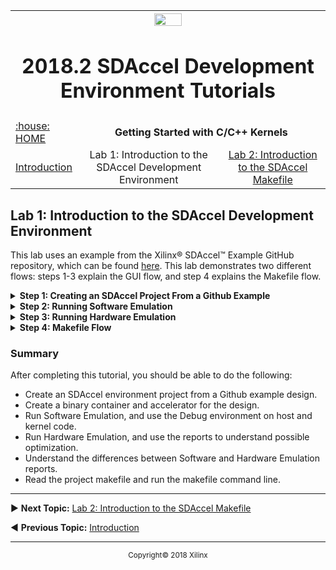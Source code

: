 <table style="width:100%">
  <tr>
    <th width="100%" colspan="6"><img src="https://www.xilinx.com/content/dam/xilinx/imgs/press/media-kits/corporate/xilinx-logo.png" width="30%"/><h1>2018.2 SDAccel Development Environment Tutorials</h2>
</th>
  </tr>
  <tr>
    <td><a href="../README.md">:house: HOME </a></td>
    <td colspan="2" align="center"><b>Getting Started with C/C++ Kernels</b></td>
  </tr>  <tr>
  <td align="center"><a href="getting-started.md">Introduction</a></td>
    <td align="center">Lab 1: Introduction to the SDAccel Development Environment</td>
    <td align="center"><a href="lab-2-introduction-to-the-sdaccel-makefile.md">Lab 2: Introduction to the SDAccel Makefile</a></td>
  </tr>
</table>

## Lab 1: Introduction to the SDAccel Development Environment  

This lab uses an example from the Xilinx® SDAccel™ Example GitHub repository, which can be found [here](https://github.com/Xilinx/SDAccel_Examples). This lab demonstrates two different flows: steps 1-3 explain the GUI flow, and step 4 explains the Makefile flow.

<details>
<summary><strong>Step 1: Creating an SDAccel Project From a Github Example</strong></summary>

  1. Use the `sdx` command to launch SDx&trade; in a Terminal window in Linux.
     The Workspace Launcher dialog box is displayed.  

     ![](./images/dew1517374817420.png)  

  2. Select a location for your workspace. This is where the project will be located.  

  3. Click **OK**.   
     The Welcome window opens. The Welcome window opens when you use the tool for the first time, or by selecting **Help > Welcome**.

     ![](./images/welcome_window.png)  

  4. In the Welcome window, click **Create SDx Project**.  
     The Create a New SDx Project dialog box is opened.  

     ![](./images/application_project.png)

  5. Select **Application**, and then click **Next**.
     The New SDx Project dialog box is opened.

     ![](./images/project_name.PNG)  

  6. Specify the name and location for your project. For this project, type `helloworld` into the Project Name field and select **Use default location**.
     The Hardware Platform dialog box opens.  

     ![](./images/hardware_platform_dialog_new.PNG)

  7. Select the `xilinx_u200_xdma_201820_2` platform, and then click **Next**.  
     The selection of the hardware platform defines the project as an SDAccel or SDSoC™ environment project. In this case you have selected an SDAccel environment acceleration platform, so the project will be an SDAccel project.

     The System Configuration window is displayed, where you define what type of system and runtime to use.  

     ![](./images/gba1517357172448.png)  

  8. For this lab, use the system configuration defaults, which are set to Linux and OpenCL™.   

  9. Click **Next**.  
     The Templates window opens, showing a list of possible templates that you can use to get started in building an SDAccel environment project. Unless you have already downloaded other SDx examples, you should only see Empty Application and Vector Addition. In this lab, you will be using the Helloworld example from the Github repository. To do this, you need to download the examples.  

     ![](./images/faq1517357172427.png)  

  10. Click **SDx Examples**.  
      The SDx Examples window shows that you can download both the SDAccel Examples and SDSoC Examples.  

      ![](./images/20182_examples1.png)  

  11. Click the **Download** button for the SDAccel Examples, and the system will begin to clone the Github repository to the location designated in the Details.  
      >**:pushpin: NOTE:**  The download can take a long period of time, depending on connectivity speeds. The Progress Information dialog box is present until the cloning of the repository is complete.  

      When the download completes, the SDAccel Examples tree table is populated and expanded.  

      ![](./images/20182_examples2.png)  

  12. Click **OK** to close the window and go back to the Templates window.  
      The Templates window is now populated with the SDAccel Github examples.  

      ![](./images/github_example_new.PNG)  

  13. Using the Find window, type hello, and then locate the Helloworld (HLS C/C++ Kernel) from the Host Examples.   

  14. Click **Finish**.  
      The Hello world project is created and opened in the SDAccel environment, given the name that you specified for the project. The environment should look similar to the following figure.

      ![](./images/helloworld_project.PNG)

      The SDAccel environment includes the Eclipse-based SDx integrated development environment (IDE) that you have been working in. As shown in the figure, the default perspective has an arrangement of the Project Explorer view, Project Editor window, and the Outline view across the top, and the Assistant view, the Console view, and Target Connections view across the bottom. Refer to the SDAccel Environment User Guide ([UG1023](https://www.xilinx.com/cgi-bin/docs/rdoc?v=2018.2;d=ug1023-sdaccel-environment-user-guide.pdf)) for more information on the features of the SDx IDE.

  </details>

<details>
<summary><strong>Step 2: Running Software Emulation</strong></summary>

This step shows you how to run software emulation for a design by setting Run Configuration settings, opening reports, and showing how to launch Debug. You can find details about reports and Debug in the SDAccel Environment User Guide   ([UG1023](https://www.xilinx.com/cgi-bin/docs/rdoc?v=2018.2;d=ug1023-sdaccel-environment-user-guide.pdf)).  

  1. To run CPU Emulation, go to Application Project Settings, and ensure that Active build configuration is set to Emulation-SW.  

     ![](./images/project_settings_hw.png)  

  2. From the Github example, an accelerator already exists for the design. To add a hardware function to a design that does not have one, click on the Add Hardware Function button (![](./images/qpg1517374817485.png)). This analyzes the C/C++ code and determines functions that can be used for acceleration.  

  3. Click the Run button (![](./images/lvl1517357172451.png)) to run software emulation. This builds the project before running the emulation.  

     >**:pushpin: NOTE:**<!--pushpin is a github emoji-->  The build and emulation process can take a few minutes or longer to complete. During that, open the Run Configurations dialog box to see how you can add specific command line options to customize your build.  

  4. Go to the Run menu, and then select **Run Configurations**.  

  5. Under the Arguments tab, in the Program arguments field, you can add XOCC command line flags and switches. Refer to the SDx Command and Utility Reference Guide ([UG1279](https://www.xilinx.com/cgi-bin/docs/rdoc?v=2018.2;d=ug1279-sdx-command-utility-reference-guide.pdf)) for a description of command options. In this tutorial, no command line arguments are needed for the design to function.  

  6. In the Profile tab, there is a drop-down menu for Generate timeline trace report. You can click on the options to see what types of reports are generated. There is also a box for Enable Profiling in this tab. Close the window without changing anything.  
     >**:pushpin: NOTE:**  If you make changes to the Run Configurations dialog box, in order to see the changes, re-run the current emulation step in order by clicking the **Run** button.  

  7. The Console window should now display TEST PASSED.   

  8. After the emulation run is complete, you can review the Profile Summary and Application Timeline reports for details on further optimizations. In the Assistant window, double-click Profile Summary as shown in the figure.

     ![](./images/assistant_reports_hw.PNG)

     Here, you can view operations, execution time, bandwidth, and other useful data that you can use to optimize the design. Note that your summary numbers may vary from the following figure.  

     ![](./images/profile_summary_hw.png)  

  9. To view the Application Timeline report, in the Assistant window, double-click Application Timeline. This shows a breakdown of the host code and the kernel code, and execution time for each. To zoom in to a specific area, click and drag the mouse to the right.

     ![](./images/application_timeline.png)  

  10. The Profile Summary and Application Timeline present data on how the host code and kernel communicate and process kernel information. Using the Debug feature can help you to step through host-kernel processing to identify issues. In the Project Explorer window, double-click **host.cpp** (located in the `Explorer > src` directory) to open the file in the editor.  

  11. To run in Debug, you need to set a breakpoint. Setting breakpoints at key points in the execution helps identify problems. To pause the host code prior to kernel debug, right-click on (line 89) in the blue area (see figure below) on the (`OCL_CHECK(err, err = q.enqueueMigrateMemObjects({buffer_in1, buffer_in2},0/* 0 means from host*/));`), and select Toggle Breakpoint.  

      ![](./images/debug_breakpoint_hw.PNG)  

  12. To run Debug, click the Debug icon (![](./images/cwo1517357172495.png)). A dialog box is displayed so that you can switch perspectives. Click Yes.  

  13. Using Eclipse debugging, you can examine the host and kernel code in more detail. All the controls for step-by-step debugging are in the Run menu or on the main toolbar menu.

      ![](./images/debug_hw.png)  

  14. By default, the debugger inserts an automatic breakpoint at the first line of `main`. On the Debugger tab of the Runs Configuration dialog, there is an option to stop on the `main` function which is enabled by default as shown in the figure. This is helpful in case of a problematic function in need of more thorough debugging. Press **F8** to resume to the next breakpoint or from the Run menu select Resume.  

      ![](./images/debug_configuration_hw.PNG)  

  15. After resuming debugging, SDx launches another gdb instance for the kernel code, and it also has a breakpoint at the beginning of the function. This allows for detailed analysis of the kernel and how the data looks being read into the function and written out to memory. Once the kernel execution is done in gdb, that instance is terminated, and you return to the main debugging thread. Press **F8** to continue.  
      >**:pushpin: NOTE:**  The console view still shows the kernel debug outputs. Click ![](./images/gqm1517357172417.png) to go back to the vadd.exe console and see the output from the host code.  

  16. Close the Debug perspective by going to the upper-right corner of the window where it shows the Debug (![](./images/cwo1517357172495.png)) button, right-click, and select **Close**, or use the SDx button (![](./images/sdx_perspective_icon.PNG)) to switch to the standard SDx perspective.

  17. After you are in the main SDx Perspective, close all tabs in the center Project Editor window except the Application Project Settings window.

</details>

<details>
<summary><strong>Step 3: Running Hardware Emulation</strong></summary>

This step covers running the Hardware Emulation feature, as well as looking at the basics of profiling and reports.  

  1. To run Hardware Emulation, go to SDx Application Settings, and ensure that Active build configuration is set to Emulation-HW, and then click Run. This takes some time to complete.<!--how long?-->  
     >**:pushpin: NOTE:**  The main difference between Emulation-SW and Emulation-HW is that emulating hardware builds a design that is closer to what is seen on the platform, synthesizing RTL for the kernel code. This means that data related to bandwidth, throughput, and execution time are more accurate. This causes the design to take longer to compile.  

  2. In the Assistant tab, under the Emulation-HW configuration, open System Estimate
     This text report provides information related to kernel information, timing about the design, clock cycles, and area used in the device.

     ![](./images/system_estimate_hw.png)  

  3. In the Reports tab, open Profile Summary. This summary report provides detailed information related to kernel operation, data transfers, and OpenCL API calls, as well as profiling information related to the resource usage, and data transfer to/from the kernel/host.
     >**:pushpin: NOTE:**  The simulation models used in HW Emulation are approximate. Profile numbers shown are just an estimate and might vary from results obtained in real hardware.  

     ![](./images/profile_summary_report_hw.png)

  4. Next to the console tab, there is a tab labeled Guidance. This is where unmet checks provide some information on how to optimize the kernel.

     ![](./images/guidance_view_hw.png)  

     >**:pushpin: NOTE:**  To see other performance optimization techniques and methodologies, refer to the  SDAccel Profiling and Optimization Guide ([UG1207](https://www.xilinx.com/cgi-bin/docs/rdoc?v=2018.2;d=ug1207-sdaccel-optimization-guide.pdf)).  

  5. Open the Application Timeline report.  
     This report shows the estimated time it takes for the host and kernel to complete the task and provides finer grained information on where bottlenecks can be. Adding a marker, zooming, and expanding signals can help in identifying bottlenecks.  

     ![](./images/timeline_hw.png)  

  6. Open the HLS Report by expanding the Emulation-HW tab and then expanding the relevant kernel tab.
     This report provides detailed information provided by Vivado® HLS on the kernel transformation and synthesis. The tabs at the bottom provide more information on where most of the time is spent in the kernel and other performance related data. Some performance data might include latency and clock period.  

     ![](./images/hls_hw.png)  
</details>

<details>
<summary><strong>Step 4: Makefile Flow</strong></summary>

This step explains the basics of the Makefile flow and how SDx™ uses it. The  
advantages of using this flow include:  

  * Easy automation into any system  
  * Faster turnaround time on small design changes  

To run the makefile flow, do the following:  

  1. In the Project Explorer, navigate to the Emulation-SW directory, and then look for the makefile file. Double-click the file to open it in the editor.  
     The SDx IDE creates this makefile and uses it for building and running emulations. Alternatively, you can navigate to the Emulation-HW directory and look for the makefile file.  

  2. Notice that there is a unique makefile for each build. In the opened makefile in the editor window, look at line 21. Note that it specifies a target if either `hw_emu` or `sw_emu`.   

     >**:information_source: TIP:**: You can also use the makefile produced by the SDx IDE to build the project outside of the GUI.   

  3. Open up a new terminal session and navigate to the workspace.

  4. Navigate to the Emulation-SW directory and type: `make incremental`. The process produces a typical SDx log output.  

     >**:pushpin: NOTE:** If no changes are made to the host or kernel code, this will do nothing because the compilation is already completed. It will output a warning like: make: Nothing to be done for `incremental`.  

[Lab 2: Introduction to the SDAccel Makefile](./lab-2-introduction-to-the-sdaccel-makefile.md) goes into more detail on how to use the makefile and command line flow.  
</details>

### Summary


After completing this tutorial, you should be able to do the following:  

* Create an SDAccel environment project from a Github example design.
* Create a binary container and accelerator for the design.  
* Run Software Emulation, and use the Debug environment on host and kernel code.  
* Run Hardware Emulation, and use the reports to understand possible optimization.  
* Understand the differences between Software and Hardware Emulation reports.  
* Read the project makefile and run the makefile command line.  


<hr/>

:arrow_forward: **Next Topic:** <a href="lab-2-introduction-to-the-sdaccel-makefile.md">Lab 2: Introduction to the SDAccel Makefile</a>

:arrow_backward: **Previous Topic:**  <a href="getting-started.md">Introduction</a>

  <hr/>
  <p align="center"><sup>Copyright&copy; 2018 Xilinx</sup></p>
